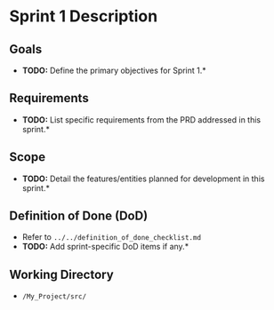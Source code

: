 # Sprint 1 Description

## Goals
* **TODO:** Define the primary objectives for Sprint 1.*

## Requirements
* **TODO:** List specific requirements from the PRD addressed in this sprint.*

## Scope
* **TODO:** Detail the features/entities planned for development in this sprint.*

## Definition of Done (DoD)
* Refer to `../../definition_of_done_checklist.md`
* **TODO:** Add sprint-specific DoD items if any.*

## Working Directory
* `/My_Project/src/`
